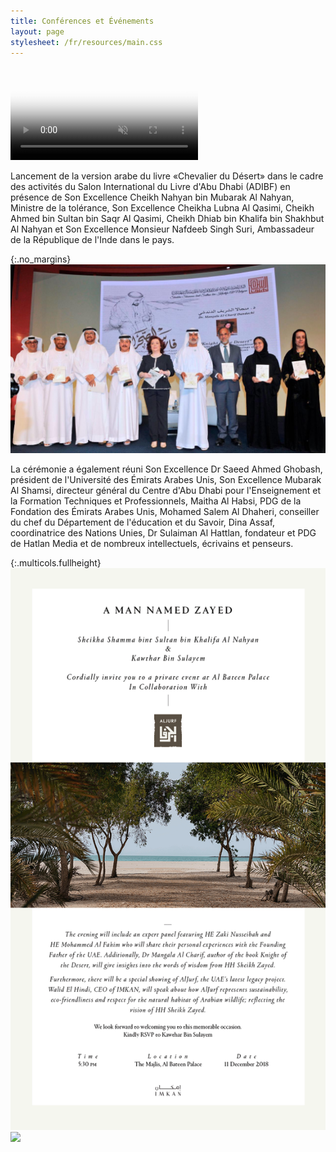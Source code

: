```yaml
---
title: Conférences et Événements
layout: page
stylesheet: /fr/resources/main.css
---
```



<video autoplay loop muted playsinline poster="resources/adbf.jpg" preload="auto">
    <source src="resources/events.webm" type="video/webm">
    <source src="resources/events.mp4" type="video/mp4">
    Your device doesn't support this video.
</video>

Lancement de la version arabe du livre «Chevalier du Désert» dans le cadre des activités du Salon International du Livre d'Abu Dhabi (ADIBF) en présence de Son Excellence Cheikh Nahyan bin Mubarak Al Nahyan, Ministre de la tolérance, Son Excellence Cheikha Lubna Al Qasimi, Cheikh Ahmed bin Sultan bin Saqr Al Qasimi, Cheikh Dhiab bin Khalifa bin Shakhbut Al Nahyan et Son Excellence Monsieur Nafdeeb Singh Suri, Ambassadeur de la République de l'Inde dans le pays.

{:.no_margins}
![](resources/adbf.jpg)

La cérémonie a également réuni Son Excellence Dr Saeed Ahmed Ghobash, président de l'Université des Émirats Arabes Unis, Son Excellence Mubarak Al Shamsi, directeur général du Centre d'Abu Dhabi pour l'Enseignement et la Formation Techniques et Professionnels, Maitha Al Habsi, PDG de la Fondation des Émirats Arabes Unis, Mohamed Salem Al Dhaheri, conseiller du chef du Département de l'éducation et du Savoir, Dina Assaf, coordinatrice des Nations Unies, Dr Sulaiman Al Hattlan, fondateur et PDG de Hatlan Media et de nombreux intellectuels, écrivains et penseurs.

{:.multicols.fullheight}
![](resources/invitation.gif)
![](resources/amnz.png)
